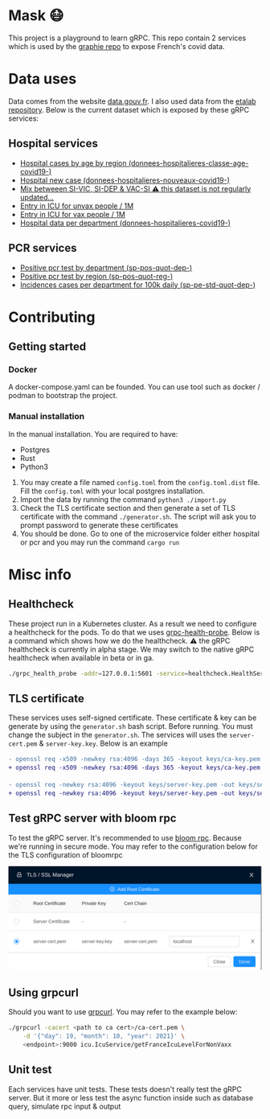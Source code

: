 # Mask 😷

This project is a playground to learn gRPC. This repo contain 2 services which is used by the [graphie repo](https://github.com/shigedangao/graphie) to expose French's covid data.

# Data uses

Data comes from the website [data.gouv.fr](https://data.gouv.fr/). I also used data from the [etalab repository](https://github.com/etalab/data-covid19-dashboard-widgets). Below is the current dataset which is exposed by these gRPC services:

## Hospital services

- [Hospital cases by age by region (donnees-hospitalieres-classe-age-covid19-<date>)](https://www.data.gouv.fr/fr/datasets/r/08c18e08-6780-452d-9b8c-ae244ad529b3)
- [Hospital new case (donnees-hospitalieres-nouveaux-covid19-<date>)](https://www.data.gouv.fr/fr/datasets/r/6fadff46-9efd-4c53-942a-54aca783c30c)
- [Mix betweeen SI-VIC, SI-DEP & VAC-SI ⚠️ this dataset is not regularly updated...](https://raw.githubusercontent.com/etalab/data-covid19-dashboard-widgets/master/files_new/vacsi_non_vacsi_nat.csv)
- [Entry in ICU for unvax people / 1M](https://raw.githubusercontent.com/etalab/data-covid19-dashboard-widgets/master/dist/sc_non_vacsi.json)
- [Entry in ICU for vax people / 1M](https://raw.githubusercontent.com/etalab/data-covid19-dashboard-widgets/master/dist/sc_vacsi.json)
- [Hospital data per department (donnees-hospitalieres-covid19-<date>)](https://www.data.gouv.fr/fr/datasets/r/63352e38-d353-4b54-bfd1-f1b3ee1cabd7)

## PCR services

- [Positive pcr test by department (sp-pos-quot-dep-<date>)](https://www.data.gouv.fr/fr/datasets/r/406c6a23-e283-4300-9484-54e78c8ae675)
- [Positive pcr test by region (sp-pos-quot-reg-<date>)](https://www.data.gouv.fr/fr/datasets/r/001aca18-df6a-45c8-89e6-f82d689e6c01)
- [Incidences cases per department for 100k daily (sp-pe-std-quot-dep-<date>)](https://www.data.gouv.fr/fr/datasets/r/4180a181-a648-402b-92e4-f7574647afa6)

# Contributing

## Getting started

### Docker

A docker-compose.yaml can be founded. You can use tool such as docker / podman to bootstrap the project.

### Manual installation

In the manual installation. You are required to have:

- Postgres
- Rust
- Python3

1. You may create a file named `config.toml` from the `config.toml.dist` file. Fill the `config.toml` with your local postgres installation. 
2. Import the data by running the command `python3 ./import.py`
3. Check the TLS certificate section and then generate a set of TLS certificate with the command `./generator.sh`. The script will ask you to prompt password to generate these certificates
4. You should be done. Go to one of the microservice folder either hospital or pcr and you may run the command ```cargo run```

# Misc info

## Healthcheck

These project run in a Kubernetes cluster. As a result we need to configure a healthcheck for the pods. To do that we uses [grpc-health-probe](https://github.com/grpc-ecosystem/grpc-health-probe). Below is a command which shows how we do the healthcheck. :warning: the gRPC healthcheck is currently in alpha stage. We may switch to the native gRPC healthcheck when available in beta or in ga.

```bash
./grpc_health_probe -addr=127.0.0.1:5601 -service=healthcheck.HealthService
```

## TLS certificate

These services uses self-signed certificate. These certificate & key can be generate by using the `generator.sh` bash script. Before running. You must change the subject in the `generator.sh`. The services will uses the `server-cert.pem` & `server-key.key`. Below is an example

```diff
- openssl req -x509 -newkey rsa:4096 -days 365 -keyout keys/ca-key.pem -out keys/ca-cert.pem -subj "[replace]"
+ openssl req -x509 -newkey rsa:4096 -days 365 -keyout keys/ca-key.pem -out keys/ca-cert.pem -subj "/C=FR/ST=Ile-de-france/L=Paris/O=foo/OU=bar/CN=toto/emailAddress=foo@gmail.com"

- openssl req -newkey rsa:4096 -keyout keys/server-key.pem -out keys/server-req.pem -subj "[replace]"
+ openssl req -newkey rsa:4096 -keyout keys/server-key.pem -out keys/server-req.pem -subj "/C=FR/ST=Ile-de-france/L=Paris/O=foo/OU=bar/CN=tata/emailAddress=foo@gmail.com"
```

## Test gRPC server with bloom rpc

To test the gRPC server. It's recommended to use [bloom rpc](https://github.com/bloomrpc/bloomrpc). Because we're running in secure mode. You may refer to the configuration below for the TLS configuration of bloomrpc

<p align="center">
  <img src="bloom.png" />
</p>

## Using grpcurl

Should you want to use [grpcurl](https://github.com/fullstorydev/grpcurl). You may refer to the example below:

```bash
./grpcurl -cacert <path to ca cert>/ca-cert.pem \
    -d '{"day": 19, "month": 10, "year": 2021}' \
    <endpoint>:9000 icu.IcuService/getFranceIcuLevelForNonVaxx
```

## Unit test

Each services have unit tests. These tests doesn't really test the gRPC server. But it more or less test the async function inside such as database query, simulate rpc input & output
